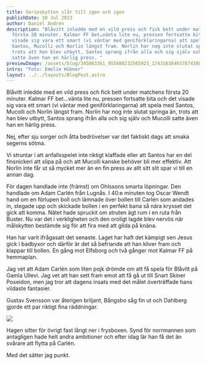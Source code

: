 ```yaml
---
title: Serieskytten slår till igen och igen
publishDate: 30 Jul 2023
author: Daniel Andrén
description: "Blåvitt inledde med en vild press och fick bett under matchens
  första 20 minuter. Kalmar FF bet…vänta lite nu, pressen fortsatte bita och det
  visade sig vara ett smart (vi väntar med geniförklaringarna) att spela med
  Santos, Mucolli och Norlin längst fram. Norlin har nog inte slutat springa än,
  trots att han blev utbytt, Santos sprang ifrån alla och sig själv och Mucolli
  satte även han en härlig press. "
previewImage: /assets/blog/345063361_955488232565923_1743161646578743005_n.jpg
intro: "Foto: Emelie Hübner"
layout: ../../layouts/BlogPost.astro
---
```

Blåvitt inledde med en vild press och fick bett under matchens första 20 minuter. Kalmar FF bet…vänta lite nu, pressen fortsatte bita och det visade sig vara ett smart (vi väntar med geniförklaringarna) att spela med Santos, Mucolli och Norlin längst fram. Norlin har nog inte slutat springa än, trots att han blev utbytt, Santos sprang ifrån alla och sig själv och Mucolli satte även han en härlig press. 

Nej, efter sju sorger och åtta bedrövelser var det faktiskt dags att smaka segerns sötma.

Vi struntar i att anfallsspelet inte riktigt klaffade eller att Santos har en del finsnickeri att slipa på och att Mucolli kanske behöver bli mer effektiv. Att Norlin inte får ut så mycket mer än en fin press av allt sitt slit spar vi till en annan dag. 

För dagen handlade inte (främst) om Ohlssons smarta löpningar. Den handlade om Adam Carlén från Lugnås. I 40:e minuten tog Oscar Wendt hand om en förlupen boll och lämnade över bollen till Carlén som andades in, stegade upp och skickade bollen i en perfekt bana så nära krysset det gick att komma. Nätet hade spruckit om struten ägt rum i en ruta från Buster. Nu var det i verkligheten och den oroligt lagde blev nervös när målskytten bestämde sig för att fira med att glida på knäna. 

Han har varit ifrågasatt det senaste. Laget har haft det kämpigt sen Jesus gick i badbyxor och därför är det så befriande att han kliver fram och klappar till bollen. En gång mot Elfsborg och två gånger mot Kalmar FF på hemmaplan. 

Jag vet att Adam Carlén som liten pojk drömde om att få spela för Blåvitt på Gamla Ullevi. Jag vet att han sett fram emot att få gå ut till Snart Skiner Poseidon, men jag tror att dagens insats med det målet överträffade hans vildaste fantasier. 

Gustav Svensson var återigen briljant, Bångsbo såg fin ut och Dahlberg gjorde ett par riktigt fina räddningar. 

![](/assets/blog/348496542_1442320683186490_1047087545825867079_n.jpg)

Hagen sitter för övrigt fast långt ner i frysboxen. Synd för norrmannen som antagligen hade helt andra ambitioner och efter idag lär han få det än svårare att flytta på Carlén. 

Med det sätter jag punkt.
